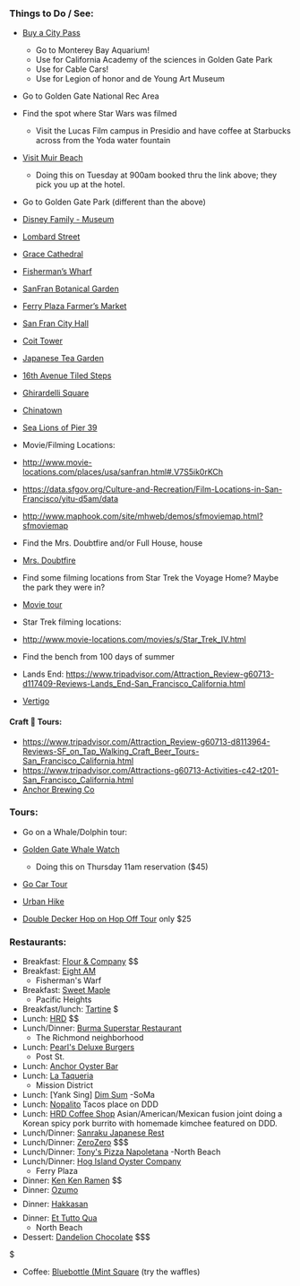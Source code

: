 ### Things to Do / See:

- [Buy a City Pass](https://www.tripadvisor.com/AttractionProductDetail?product=2640SFO_TR&d=527436&aidSuffix=xsell&partner=Viator)
  - Go to Monterey Bay Aquarium!
  - Use for California Academy of the sciences in Golden Gate Park
  - Use for Cable Cars!
  - Use for Legion of honor and de Young Art Museum
 - Go to Golden Gate National Rec Area
- Find the spot where Star Wars was filmed
  - Visit the Lucas Film campus in Presidio and have coffee at Starbucks across from the Yoda water fountain
- [Visit Muir Beach](https://www.tripadvisor.com/AttractionProductDetail?product=2660SFOMUI1&d=124638&aidSuffix=xsell&partner=Viator)
    - Doing this on Tuesday at 900am booked thru the link above; they pick you up at the hotel.
- Go to Golden Gate Park (different than the above)
- [Disney Family - Museum](https://www.tripadvisor.com/Attraction_Review-g60713-d1556974-Reviews-Walt_Disney_Family_Museum-San_Francisco_California.html)
- [Lombard Street](https://www.tripadvisor.com/Attraction_Review-g60713-d106232-Reviews-Lombard_Street-San_Francisco_California.html)
- [Grace Cathedral](https://www.tripadvisor.com/Attraction_Review-g60713-d116450-Reviews-Grace_Cathedral-San_Francisco_California.html)
- [Fisherman’s Wharf](https://www.tripadvisor.com/Attraction_Review-g60713-d108678-Reviews-Fisherman_s_Wharf-San_Francisco_California.html)
- [SanFran Botanical Garden](https://www.tripadvisor.com/Attraction_Review-g60713-d104952-Reviews-San_Francisco_Botanical_Garden-San_Francisco_California.html) 
- [Ferry Plaza Farmer’s Market](https://www.tripadvisor.com/Attraction_Review-g60713-d282299-Reviews-Ferry_Plaza_Farmer_s_Market-San_Francisco_California.html)
- [San Fran City Hall](https://www.tripadvisor.com/Attraction_Review-g60713-d144407-Reviews-San_Francisco_City_Hall-San_Francisco_California.html)
- [Coit Tower](https://www.tripadvisor.com/Attraction_Review-g60713-d104674-Reviews-Coit_Tower-San_Francisco_California.html)
- [Japanese Tea Garden](https://www.tripadvisor.com/Attraction_Review-g60713-d142415-Reviews-Japanese_Tea_Garden-San_Francisco_California.html)
- [16th Avenue Tiled Steps](https://www.tripadvisor.com/Attraction_Review-g60713-d3440316-Reviews-16th_Avenue_Tiled_Steps-San_Francisco_California.html)
- [Ghirardelli Square](https://www.tripadvisor.com/Attraction_Review-g60713-d104680-Reviews-Ghirardelli_Square-San_Francisco_California.html)
- [Chinatown](https://www.tripadvisor.com/Attraction_Review-g60713-d108679-Reviews-Chinatown-San_Francisco_California.html)
- [Sea Lions of Pier 39](https://www.tripadvisor.com/Attraction_Review-g60713-d6352219-Reviews-Sea_Lion_Center-San_Francisco_California.html)

- Movie/Filming Locations:
 - http://www.movie-locations.com/places/usa/sanfran.html#.V7S5ik0rKCh 
 - https://data.sfgov.org/Culture-and-Recreation/Film-Locations-in-San-Francisco/yitu-d5am/data
 - http://www.maphook.com/site/mhweb/demos/sfmoviemap.html?sfmoviemap 
 - Find the Mrs. Doubtfire and/or Full House, house
  - [Mrs. Doubtfire](http://www.movie-locations.com/movies/m/mrsdoubtfire.html#.V7S5rk0rKCg)
 - Find some filming locations from Star Trek the Voyage Home? Maybe the park they were in?
 - [Movie tour](https://www.tripadvisor.com/Attraction_Review-g60713-d797856-Reviews-San_Francisco_Movie_Tours-San_Francisco_California.html)
 - Star Trek filming locations:
  - http://www.movie-locations.com/movies/s/Star_Trek_IV.html 
  - Find the bench from 100 days of summer
  - Lands End: https://www.tripadvisor.com/Attraction_Review-g60713-d117409-Reviews-Lands_End-San_Francisco_California.html
  - [Vertigo](http://www.sfgate.com/entertainment/article/Vertigo-s-San-Francisco-locations-3277933.php)

#### Craft :beer: Tours: 
 - https://www.tripadvisor.com/Attraction_Review-g60713-d8113964-Reviews-SF_on_Tap_Walking_Craft_Beer_Tours-San_Francisco_California.html 
 - https://www.tripadvisor.com/Attractions-g60713-Activities-c42-t201-San_Francisco_California.html 
 - [Anchor Brewing Co](https://www.tripadvisor.com/Attraction_Review-g60713-d1009199-Reviews-Anchor_Brewing_Company-San_Francisco_California.html)

### Tours:
- Go on a Whale/Dolphin tour:
 - [Golden Gate Whale Watch](https://www.sfbaywhalewatching.com/about-us.html) 
    - Doing this on Thursday 11am reservation ($45)

- [Go Car Tour](https://www.tripadvisor.com/AttractionProductDetail?product=3472GOCAR&d=562111&aidSuffix=xsell&partner=Viator) 
- [Urban Hike](https://www.tripadvisor.com/AttractionProductDetail?product=6032JUNGLE&d=105363&aidSuffix=xsell&partner=Viator)
- [Double Decker Hop on Hop Off Tour](https://www.tripadvisor.com/AttractionProductDetail?product=6954HOHO&d=7221256&aidSuffix=xsell&partner=Viator) only $25


### Restaurants:
- Breakfast: [Flour & Company](http://www.flourandco.com/) $$
- Breakfast: [Eight AM](https://www.tripadvisor.com/Restaurant_Review-g60713-d8122118-Reviews-Eight_Am-San_Francisco_California.html)
   - Fisherman's Warf
- Breakfast: [Sweet Maple](https://www.tripadvisor.com/Restaurant_Review-g60713-d2225127-Reviews-Sweet_Maple-San_Francisco_California.html)
   - Pacific Heights
- Breakfast/lunch: [Tartine](https://foursquare.com/v/tartine-bakery/42814b00f964a52002221fe3) $
- Lunch: [HRD](https://www.yelp.com/biz/hrd-san-francisco-4) $$
- Lunch/Dinner: [Burma Superstar Restaurant](https://www.tripadvisor.com/Restaurant_Review-g60713-d367027-Reviews-Burma_Superstar_Restaurant-San_Francisco_California.html) 
  - The Richmond neighborhood
- Lunch: [Pearl's Deluxe Burgers](https://www.tripadvisor.com/Restaurant_Review-g60713-d1013186-Reviews-Pearl_s_Deluxe_Burgers-San_Francisco_California.html)
  - Post St.
- Lunch: [Anchor Oyster Bar](https://www.tripadvisor.com/Restaurant_Review-g60713-d368799-Reviews-Anchor_Oyster_Bar_Seafood_Market-San_Francisco_California.html)
- Lunch: [La Taqueria](https://www.tripadvisor.com/Restaurant_Review-g60713-d360056-Reviews-La_Taqueria-San_Francisco_California.html)
  - Mission District
- Lunch: [Yank Sing] [Dim Sum](https://www.tripadvisor.com/Restaurant_Review-g60713-d360106-Reviews-Yank_Sing_Stevenson_St-San_Francisco_California.html)
  -SoMa
- Lunch: [Nopalito](http://www.tvfoodmaps.com/restaurant/CA/San-Francisco/Nopalito) Tacos place on DDD
- Lunch: [HRD Coffee Shop](http://www.tvfoodmaps.com/restaurant/CA/San-Francisco/HRD-Coffee-Shop) Asian/American/Mexican fusion joint doing a Korean spicy pork burrito with homemade kimchee featured on DDD.
- Lunch/Dinner: [Sanraku Japanese Rest](https://www.tripadvisor.com/Restaurant_Review-g60713-d360133-Reviews-Sanraku_Japanese_Restaurant-San_Francisco_California.html) 
- Lunch/Dinner: [ZeroZero](http://www.zerozerosf.com/) $$$
- Lunch/Dinner: [Tony's Pizza Napoletana](https://www.tripadvisor.com/Restaurant_Review-g60713-d1645853-Reviews-Tony_s_Pizza_Napoletana-San_Francisco_California.html)
  -North Beach
- Lunch/Dinner: [Hog Island Oyster Company](https://www.tripadvisor.com/Restaurant_Review-g60713-d353960-Reviews-Hog_Island_Oyster_Company-San_Francisco_California.html)
  - Ferry Plaza
- Dinner: [Ken Ken Ramen](https://foursquare.com/kenkenramen) $$
- Dinner: [Ozumo](https://www.yelp.com/biz/ozumo-san-francisco) $$$$
- Dinner: [Hakkasan](http://hakkasan.com/locations/hakkasan-san-francisco/) $$$$
- Dinner: [Et Tutto Qua](https://www.tripadvisor.com/Restaurant_Review-g60713-d659954-Reviews-E_Tutto_Qua-San_Francisco_California.html)
   - North Beach
- Dessert: [Dandelion Chocolate](https://www.dandelionchocolate.com/) $$$

$
- Coffee: [Bluebottle (Mint Square](https://foursquare.com/v/blue-bottle-coffee/5579b87c498e975f3be98a1e) (try the waffles)

